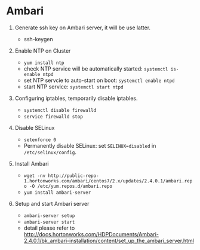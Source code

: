 Ambari
=======

1. Generate ssh key on Ambari server, it will be use latter.
	* ssh-keygen

2. Enable NTP on Cluster
	* `yum install ntp`
	* check NTP service will be automatically started: `systemctl is-enable ntpd`
	* set NTP servcie to auto-start on boot: `systemctl enable ntpd`
	* start NTP service: `systemctl start ntpd`

3. Configuring iptables, temporarily disable iptables.
	* `systemctl disable firewalld`
	* `service firewalld stop`
	
4. Disable SELinux
	* `setenforce 0`
	* Permanently disable SELinux: set `SELINUX=disabled` in `/etc/selinux/config`.

5. Install Ambari
	* `wget -nv http://public-repo-1.hortonworks.com/ambari/centos7/2.x/updates/2.4.0.1/ambari.repo -O /etc/yum.repos.d/ambari.repo`
	* `yum install ambari-server`

6. Setup and start Ambari server
	* `ambari-server setup`
	* `ambari-server start`
	* detail please refer to http://docs.hortonworks.com/HDPDocuments/Ambari-2.4.0.1/bk_ambari-installation/content/set_up_the_ambari_server.html
